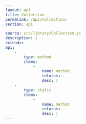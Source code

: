 ```yaml
---
layout: api
title: Collection
permalink: /api/collection/
section: api

source: src/library/Collection.js
description: |
extends:
api:
    -
        type: method
        items:
            -
                name: method
                returns:
                desc: |
    -
        type: static
        items:
            -
                name: method
                returns:
                desc: |
---
```

